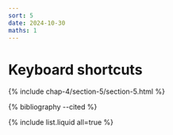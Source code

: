 ```yaml
---
sort: 5
date: 2024-10-30
maths: 1
---
```


# Keyboard shortcuts

{% include chap-4/section-5/section-5.html %}

{% bibliography --cited %}

{% include list.liquid all=true %}
